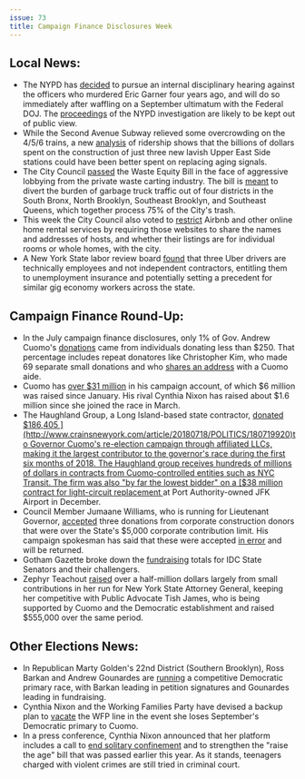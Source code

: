 ```yaml
---
issue: 73
title: Campaign Finance Disclosures Week
---
```


## Local News:
-   The NYPD has [decided](http://www.nydailynews.com/new-york/ny-metro-eric-garner-nypd-disciplinary-starting-few-days-20180719-story.html) to pursue an internal disciplinary hearing against the officers who murdered Eric Garner four years ago, and will do so immediately after waffling on a September ultimatum with the Federal DOJ. The [proceedings](http://gothamist.com/2018/07/16/nypd_eric_garner_hearing.php) of the NYPD investigation are likely to be kept out of public view.
-   While the Second Avenue Subway relieved some overcrowding on the 4/5/6 trains, a new [analysis](https://www.villagevoice.com/2018/07/18/maybe-we-didnt-need-the-second-avenue-subway-after-all/) of ridership shows that the billions of dollars spent on the construction of just three new lavish Upper East Side stations could have been better spent on replacing aging signals.
-   The City Council [passed](https://nyc.streetsblog.org/2018/07/18/city-council-votes-to-reduce-garbage-truck-traffic-in-north-brooklyn-southeast-queens-and-the-south-bronx/) the Waste Equity Bill in the face of aggressive lobbying from the private waste carting industry. The bill is [meant](http://gothamist.com/2018/07/16/landmark_garbage_bill_takes_aim_at.php) to divert the burden of garbage truck traffic out of four districts in the South Bronx, North Brooklyn, Southeast Brooklyn, and Southeast Queens, which together process 75% of the City's trash.
-   This week the City Council also voted to [restrict](https://www.nytimes.com/2018/07/18/nyregion/new-york-city-airbnb-crackdown.html) Airbnb and other online home rental services by requiring those websites to share the names and addresses of hosts, and whether their listings are for individual rooms or whole homes, with the city.
-   A New York State labor review board [found](https://www.politico.com/states/new-york/city-hall/story/2018/07/18/uber-loses-a-precedential-victory-and-some-new-york-state-drivers-win-employee-status-518782) that three Uber drivers are technically employees and not independent contractors, entitling them to unemployment insurance and potentially setting a precedent for similar gig economy workers across the state.

## Campaign Finance Round-Up:
-   In the July campaign finance disclosures, only 1% of Gov. Andrew Cuomo's [donations](https://www.politico.com/states/new-york/albany/story/2018/07/17/small-donors-are-still-a-minor-part-of-cuomo-fundraising-514239) came from individuals donating less than $250. That percentage includes repeat donatores like Christopher Kim, who made 69 separate small donations and who [shares an address](https://www.nytimes.com/2018/07/17/nyregion/donors-cuomo-nixon-campaign.html) with a Cuomo aide.
-   Cuomo has [over $31 million](https://www.timesunion.com/news/article/Political-campaigns-report-their-war-chests-13078819.php) in his campaign account, of which $6 million was raised since January. His rival Cynthia Nixon has raised about $1.6 million since she joined the race in March.
-   The Haughland Group, a Long Island-based state contractor, [donated $186,405 ](http://www.crainsnewyork.com/article/20180718/POLITICS/180719920)to Governor Cuomo's re-election campaign through affiliated LLCs, making it the largest contributor to the governor's race during the first six months of 2018. The Haughland group receives hundreds of millions of dollars in contracts from Cuomo-controlled entities such as NYC Transit. The firm was also "by far the lowest bidder" on a [$38 million contract for light-circuit replacement ](https://www.panynj.gov/business-opportunities/pdf/results_JFK-144.023.pdf%20)at Port Authority-owned JFK Airport in December.
-   Council Member Jumaane Williams, who is running for Lieutenant Governor, [accepted](http://www.nystateofpolitics.com/2018/07/williams-campaign-assessing-contributions-after-two-donations-appear-over-limit/) three donations from corporate construction donors that were over the State's $5,000 corporate contribution limit. His campaign spokesman has said that these were accepted [in error](http://www.nystateofpolitics.com/2018/07/williams-to-return-contributions-accepted-in-error/) and will be returned.
-   Gotham Gazette broke down the [fundraising](http://www.gothamgazette.com/city/7813-the-july-financial-picture-for-former-breakaway-democrats-and-their-primary-challengers) totals for IDC State Senators and their challengers.
-   Zephyr Teachout [raised](https://theintercept.com/2018/07/16/zephyr-teachout-attorney-general/) over a half-million dollars largely from small contributions in her run for New York State Attorney General, keeping her competitive with Public Advocate Tish James, who is being supported by Cuomo and the Democratic establishment and raised $555,000 over the same period.

## Other Elections News:
-   In Republican Marty Golden's 22nd District (Southern Brooklyn), Ross Barkan and Andrew Gounardes are [running](https://www.kingscountypolitics.com/gounardes-leads-in-cash-barkan-in-signatures/) a competitive Democratic primary race, with Barkan leading in petition signatures and Gounardes leading in fundraising.
-   Cynthia Nixon and the Working Families Party have devised a backup plan to [vacate](http://www.gothamgazette.com/state/7808-the-cynthia-nixon-working-families-party-back-up-plan) the WFP line in the event she loses September's Democratic primary to Cuomo.
-   In a press conference, Cynthia Nixon announced that her platform includes a call to [end solitary confinement](http://www.ny1.com/nyc/all-boroughs/politics/2018/07/21/cynthia-nixon-new-york-state-jails-prisons-plan) and to strengthen the "raise the age" bill that was passed earlier this year. As it stands, teenagers charged with violent crimes are still tried in criminal court.
